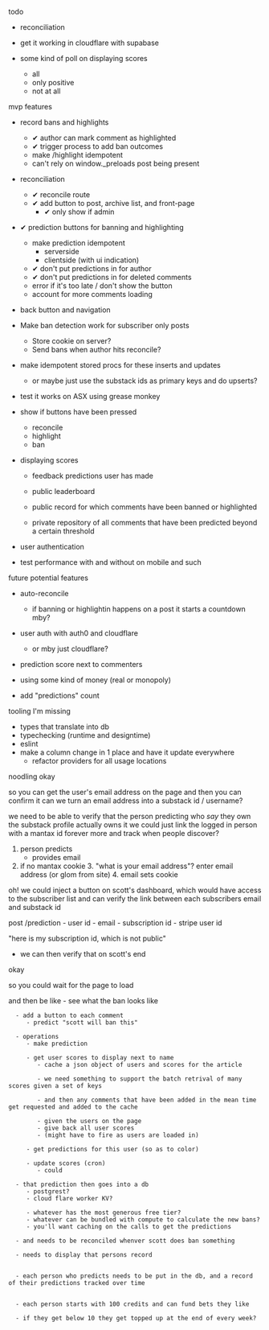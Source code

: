 todo
   - reconciliation
   
   - get it working in cloudflare with supabase

   - some kind of poll on displaying scores
      - all
      - only positive
      - not at all

mvp features
   - record bans and highlights
      - ✔ author can mark comment as highlighted
      - ✔ trigger process to add ban outcomes 
      - make /highlight idempotent
      - can't rely on window._preloads post being present

   - reconciliation
      - ✔ reconcile route 
      - ✔ add button to post, archive list, and front-page
         - ✔ only show if admin


   - ✔ prediction buttons for banning and highlighting 
      - make prediction idempotent
         - serverside
         - clientside (with ui indication)
      - ✔ don't put predictions in for author
      - ✔ don't put predictions in for deleted comments 
      - error if it's too late / don't show the button
      - account for more comments loading

   - back button and navigation

   - Make ban detection work for subscriber only posts
      - Store cookie on server?
      - Send bans when author hits reconcile?

   - make idempotent stored procs for these inserts and updates
      - or maybe just use the substack ids as primary keys and do upserts?

   - test it works on ASX using grease monkey

   - show if buttons have been pressed
      - reconcile
      - highlight
      - ban

   - displaying scores
      - feedback predictions user has made

      - public leaderboard

      - public record for which comments have been banned or highlighted

      - private repository of all comments that have been predicted beyond a certain threshold

   - user authentication

   - test performance with and without on mobile and such

future potential features
   - auto-reconcile
      - if banning or highlightin happens on a post
         it starts a countdown mby?

   - user auth with auth0 and cloudflare
      - or mby just cloudflare?

   - prediction score next to commenters

   - using some kind of money (real or monopoly)

   - add "predictions" count

tooling I'm missing
   - types that translate into db
   - typechecking (runtime and designtime)
   - eslint
   - make a column change in 1 place and have it update everywhere
      - refactor providers for all usage locations

noodling
   okay

   so you can get the user's email address on the page
   and then you can confirm it
   can we turn an email address into a substack id / username?


   we need to be able to verify that the person predicting who *say* they own the substack profile
   actually owns it
   we could just link the logged in person
   with a mantax id forever more
   and track when people discover?


   1. person predicts
      - provides email
   2. if no mantax cookie
      3. "what is your email address"? enter email address (or glom from site)
         4. email sets cookie

   oh! we could inject a button on scott's dashboard, which would have access to
   the subscriber list and can verify the link between each subscribers
   email and substack id

   post /prediction
      - user id
      - email
      - subscription id
      - stripe user id


   "here is my subscription id, which is not public"

   - we can then verify that on scott's end


   okay

   so you could wait for the page to load

   and then be like
      - see what the ban looks like

      - add a button to each comment
         - predict "scott will ban this"

      - operations
         - make prediction

         - get user scores to display next to name
            - cache a json object of users and scores for the article

            - we need something to support the batch retrival of many scores given a set of keys

            - and then any comments that have been added in the mean time get requested and added to the cache

            - given the users on the page
            - give back all user scores
            - (might have to fire as users are loaded in)
         
         - get predictions for this user (so as to color)

         - update scores (cron)
            - could 

      - that prediction then goes into a db
         - postgrest?
         - cloud flare worker KV?

         - whatever has the most generous free tier?
         - whatever can be bundled with compute to calculate the new bans?
         - you'll want caching on the calls to get the predictions

      - and needs to be reconciled whenver scott does ban something

      - needs to display that persons record


      - each person who predicts needs to be put in the db, and a record of their predictions tracked over time


      - each person starts with 100 credits and can fund bets they like

      - if they get below 10 they get topped up at the end of every week?
